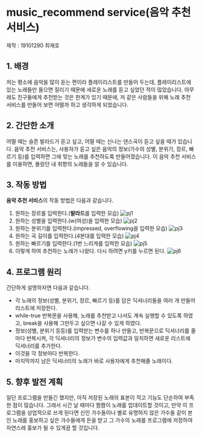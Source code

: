 # music_recommend service(음악 추천 서비스)
제작 : 19101290 최재호
## 1. 배경
저는 평소에 음악을 많이 듣는 편이라 플레이리스트를 만들어 두는데, 플레이리스트에 있는 노래들만 들으면 질리기 때문에 새로운 노래를 듣고 싶었던 적이 많았습니다. 아무래도 친구들에게 추천받는 것은 한계가 있기 때문에, 저 같은 사람들을 위해 노래 추천 서비스를 만들어 보면 어떨까 하고 생각하게 되었습니다.
## 2. 간단한 소개
어떨 때는 슬픈 발라드가 듣고 싶고, 어떨 때는 신나는 댄스곡이 듣고 싶을 때가 있습니다. 음악 추천 서비스는, 사용자가 듣고 싶은 음악의 정보(가수의 성별, 분위기, 장르, 빠르기 등)를 입력하면 그에 맞는 노래를 추천하도록 만들어졌습니다. 이 음악 추천 서비스를 이용하면, 몰랐던 내 취향의 노래들을 알 수 있습니다.
## 3. 작동 방법
**음악 추천 서비스**의 작동 방법은 다음과 같습니다.
1. 원하는 장르를 입력한다.(**발라드**를 입력한 모습)
![pj1](https://user-images.githubusercontent.com/113440277/206906933-16629a56-04fe-4aee-ae1a-3c2c394dce01.png)
1. 원하는 성별을 입력한다.(w(여성)을 입력한 모습)
![pj2](https://user-images.githubusercontent.com/113440277/206906935-f5c479b0-d4b9-401b-b4f6-e2cfadd98d10.png)
1. 원하는 분위기를 입력한다.(impressed, overflowing을 입력한 모습)
![pj3](https://user-images.githubusercontent.com/113440277/206906936-1522b427-1e9f-4c35-b093-edbbd4ba80e2.png)
1. 원하는 곡 길이를 입력한다.(4분대를 입력한 모습)
![pj4](https://user-images.githubusercontent.com/113440277/206906939-46016442-0b6b-417c-a049-af60d6db8139.png)
1. 원하는 빠르기를 입력한다.(1번 느리게를 입력한 모습)
![pj5](https://user-images.githubusercontent.com/113440277/206906941-13b3ca3c-bd05-40c2-89f1-1ba1ff70a222.png)
1. 이렇게 하여 추천하는 노래가 나왔다. 다시 하려면 y키를 누르면 된다.
![pj6](https://user-images.githubusercontent.com/113440277/206906942-fcf5ab72-0dc2-42b0-b0b8-083816e1ae99.png)
## 4. 프로그램 원리
간단하게 설명하자면 다음과 같습니다.
* 각 노래의 정보(성별, 분위기, 장르, 빠르기 등)를 담은 딕셔너리들을 여러 개 만들어 리스트에 저장한다.
* while-true 반복문을 사용해, 노래를 추천받고 나서도 계속 실행할 수 있도록 하였고, break을 사용해 그만두고 싶으면 나갈 수 있게 하였다.
* 정보(성별, 분위기 등등)를 입력받는 변수를 하나 만들고, 반복문으로 딕셔너리를 줄마다 반복시켜, 각 딕셔너리의 정보가 변수의 입력값과 일치하면 새로운 리스트에 딕셔너리를 추가한다.
* 이것을 각 정보마다 반복한다.
* 마지막까지 남은 딕셔너리의 노래가 바로 사용자에게 추천해줄 노래이다.
## 5. 향후 발전 계획
일단 프로그램을 만들긴 했지만, 아직 저장된 노래의 표본이 적고 기능도 단순하여 부족한 점이 많습니다. 그래서 시간 날 때마다 짬짬이 노래를 업데이트할 것이고, 만약 이 프로그램을 상업적으로 쓰게 된다면 신인 가수들이나 별로 유명하지 않은 가수들 같이 본인 노래를 홍보하고 싶은 가수들에게 돈을 받고 그 가수의 노래를 프로그램에 저장하여 자연스레 홍보가 될 수 있게끔 할 것입니다.
